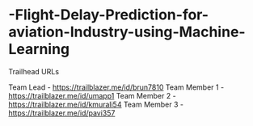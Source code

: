 # -Flight-Delay-Prediction-for-aviation-Industry-using-Machine-Learning

Trailhead URLs

Team Lead - https://trailblazer.me/id/brun7810
Team Member 1 -https://trailblazer.me/id/umapp1
Team Member 2 -https://trailblazer.me/id/kmurali54
Team Member 3 -https://trailblazer.me/id/pavi357
